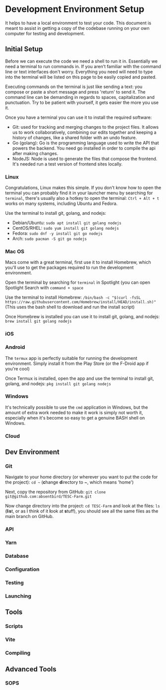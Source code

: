 # Development Environment Setup
It helps to have a local environment to test your code. This document is meant to assist in getting a copy of the codebase running on your own computer for testing and development.

## Initial Setup
Before we can execute the code we need a shell to run it in. Essentially we need a terminal to run commands in. If you aren't familiar with the command line or text interfaces don't worry. Everything you need will need to type into the terminal will be listed on this page to be easily copied and pasted.

Executing commands on the terminal is just like sending a text: you compose or paste a short message and press 'return' to send it. The command line can be demanding in regards to spaces, capitalization and punctuation. Try to be patient with yourself, it gets easier the more you use it.

Once you have a terminal you can use it to install the required software:

- Git: used for tracking and merging changes to the project files. It allows us to work collaboratively, combining our edits together and keeping a history of changes, like a shared folder with an undo feature.
- Go (golang): Go is the programming language used to write the API that powers the backend. You need go installed in order to compile the api after making changes.
- NodeJS: Node is used to generate the files that compose the frontend. It's needed run a test version of frontend sites locally.

### Linux
Congratulations, Linux makes this simple. If you don't know how to open the terminal you can probably find it in your launcher menu by searching for `terminal`, there's usually also a hotkey to open the terminal: `Ctrl + Alt + t` works on many systems, including Ubuntu and Fedora.

Use the terminal to install git, golang, and nodejs:

- Debian/Ubuntu: `sudo apt install git golang nodejs`
- CentOS/RHEL: `sudo yum install git golang nodejs`
- Fedora: `sudo dnf -y install git go nodejs`
- Arch: `sudo pacman -S git go nodejs`

### Mac OS
Macs come with a great terminal, first use it to install Homebrew, which you'll use to get the packages required to run the development environment.

Open the terminal by searching for `terminal` in Spotlight (you can open Spotlight Search with `command + space`

Use the terminal to install Homebrew: `/bin/bash -c "$(curl -fsSL https://raw.githubusercontent.com/Homebrew/install/HEAD/install.sh)"` (This uses the bash shell to download and run the install script)

Once Homebrew is installed you can use it to install git, golang, and nodejs: `brew install git golang nodejs`

### iOS

### Android
The `termux` app is perfectly suitable for running the development environment. Simply install it from the Play Store (or the F-Droid app if you're cool)

Once Termux is installed, open the app and use the terminal to install git, golang, and nodejs: `pkg install git golang nodejs`

### Windows
It's technically possible to use the `cmd` application in Windows, but the amount of extra work needed to make it work is simply not worth it, especially when it's become so easy to get a genuine BASH shell on Windows.



### Cloud

## Dev Environment

### Git
Navigate to your home directory (or wherever you want to put the code for the project): `cd ~` (**c**hange **d**irectory to ~, which means 'home')

Next, copy the repository from GitHub: `git clone git@github.com:absentbird/TESC-Farm.git`

Now change directory into the project: `cd TESC-Farm` and look at the files: `ls` (**l**i**s**t, or as I think of it **l**ook at **s**tuff), you should see all the same files as the main branch on GitHub.

### API

### Yarn

### Database

### Configuration

### Testing

### Launching

## Tools

### Scripts

### Vite

### Compiling

## Advanced Tools

### SOPS
